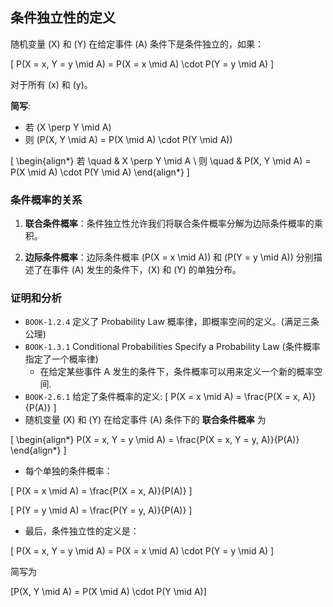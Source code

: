 
## 条件独立性的定义

随机变量 \(X\) 和 \(Y\) 在给定事件 \(A\) 条件下是条件独立的，如果：

\[ P(X = x, Y = y \mid A) = P(X = x \mid A) \cdot P(Y = y \mid A) \]

对于所有 \(x\) 和 \(y\)。


**简写**: 
- 若 \(X \perp Y \mid A\)
- 则 \(P(X, Y \mid A) = P(X \mid A) \cdot P(Y \mid A)\)

\[
\begin{align*}
若 \quad & X \perp Y \mid A  \\
则 \quad & P(X, Y \mid A) = P(X \mid A) \cdot P(Y \mid A)
\end{align*}
\]

### 条件概率的关系

1. **联合条件概率**：条件独立性允许我们将联合条件概率分解为边际条件概率的乘积。
   
2. **边际条件概率**：边际条件概率 \(P(X = x \mid A)\) 和 \(P(Y = y \mid A)\) 分别描述了在事件 \(A\) 发生的条件下，\(X\) 和 \(Y\) 的单独分布。


### 证明和分析

- `BOOK-1.2.4` 定义了 Probability Law  概率律，即概率空间的定义。(满足三条公理)
- `BOOK-1.3.1` Conditional Probabilities Specify a Probability Law (条件概率指定了一个概率律)
  - 在给定某些事件 A 发生的条件下，条件概率可以用来定义一个新的概率空间.
- `BOOK-2.6.1` 给定了条件概率的定义: \[ P(X = x \mid A) = \frac{P(X = x, A)}{P(A)} \]
- 随机变量 \(X\) 和 \(Y\) 在给定事件 \(A\) 条件下的 **联合条件概率** 为

\[
\begin{align*}
P(X = x, Y = y \mid A) = \frac{P(X = x, Y = y, A)}{P(A)}
\end{align*}
\]

- 每个单独的条件概率：

\[
P(X = x \mid A) = \frac{P(X = x, A)}{P(A)}
\] 

\[
P(Y = y \mid A) = \frac{P(Y = y, A)}{P(A)}
\]

- 最后，条件独立性的定义是：

\[
P(X = x, Y = y \mid A) = P(X = x \mid A) \cdot P(Y = y \mid A)
\]

简写为

\[P(X, Y \mid A) = P(X \mid A) \cdot P(Y \mid A)\]

